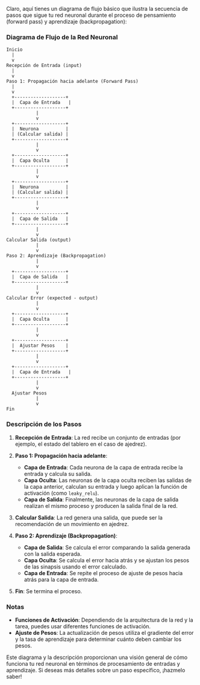 Claro, aquí tienes un diagrama de flujo básico que ilustra la secuencia de pasos que sigue tu red neuronal durante el proceso de pensamiento (forward pass) y aprendizaje (backpropagation):

### Diagrama de Flujo de la Red Neuronal

```plaintext
Inicio
  |
  v
Recepción de Entrada (input)
  |
  v
Paso 1: Propagación hacia adelante (Forward Pass)
  |
  v
  +-------------------+
  |  Capa de Entrada   |
  +-------------------+
           |
           v
  +-------------------+
  |  Neurona          |
  | (Calcular salida) |
  +-------------------+
           |
           v
  +-------------------+
  |  Capa Oculta      |
  +-------------------+
           |
           v
  +-------------------+
  |  Neurona          |
  | (Calcular salida) |
  +-------------------+
           |
           v
  +-------------------+
  |  Capa de Salida   |
  +-------------------+
           |
           v
Calcular Salida (output)
           |
           v
Paso 2: Aprendizaje (Backpropagation)
           |
           v
  +-------------------+
  |  Capa de Salida   |
  +-------------------+
           |
           v
Calcular Error (expected - output)
           |
           v
  +-------------------+
  |  Capa Oculta      |
  +-------------------+
           |
           v
  +-------------------+
  |  Ajustar Pesos    |
  +-------------------+
           |
           v
  +-------------------+
  |  Capa de Entrada   |
  +-------------------+
           |
           v
  Ajustar Pesos
           |
           v
Fin
```

### Descripción de los Pasos

1. **Recepción de Entrada**: La red recibe un conjunto de entradas (por ejemplo, el estado del tablero en el caso de ajedrez).
  
2. **Paso 1: Propagación hacia adelante**:
   - **Capa de Entrada**: Cada neurona de la capa de entrada recibe la entrada y calcula su salida.
   - **Capa Oculta**: Las neuronas de la capa oculta reciben las salidas de la capa anterior, calculan su entrada y luego aplican la función de activación (como `leaky_relu`).
   - **Capa de Salida**: Finalmente, las neuronas de la capa de salida realizan el mismo proceso y producen la salida final de la red.

3. **Calcular Salida**: La red genera una salida, que puede ser la recomendación de un movimiento en ajedrez.

4. **Paso 2: Aprendizaje (Backpropagation)**:
   - **Capa de Salida**: Se calcula el error comparando la salida generada con la salida esperada.
   - **Capa Oculta**: Se calcula el error hacia atrás y se ajustan los pesos de las sinapsis usando el error calculado.
   - **Capa de Entrada**: Se repite el proceso de ajuste de pesos hacia atrás para la capa de entrada.

5. **Fin**: Se termina el proceso.

### Notas
- **Funciones de Activación**: Dependiendo de la arquitectura de la red y la tarea, puedes usar diferentes funciones de activación.
- **Ajuste de Pesos**: La actualización de pesos utiliza el gradiente del error y la tasa de aprendizaje para determinar cuánto deben cambiar los pesos.

Este diagrama y la descripción proporcionan una visión general de cómo funciona tu red neuronal en términos de procesamiento de entradas y aprendizaje. Si deseas más detalles sobre un paso específico, ¡hazmelo saber!
